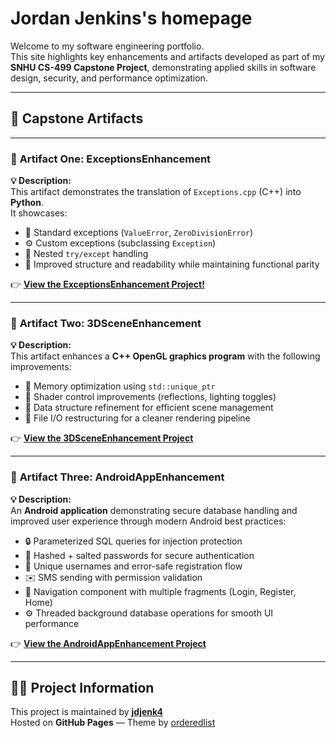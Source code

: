 # Jordan Jenkins's homepage

Welcome to my software engineering portfolio.  
This site highlights key enhancements and artifacts developed as part of my **SNHU CS-499 Capstone Project**, demonstrating applied skills in software design, security, and performance optimization.

---

## 🧠 Capstone Artifacts

---

### 🧩 **Artifact One: ExceptionsEnhancement**

**💡 Description:**  
This artifact demonstrates the translation of `Exceptions.cpp` (C++) into **Python**.  
It showcases:

- 🧱 Standard exceptions (`ValueError`, `ZeroDivisionError`)  
- ⚙️ Custom exceptions (subclassing `Exception`)  
- 🔁 Nested `try/except` handling  
- 🧾 Improved structure and readability while maintaining functional parity  

👉 **[View the ExceptionsEnhancement Project!](https://github.com/jdjenk4/jenkinsjordan.github.io/tree/branch-one/ExceptionsEnhancement)**

---

### 🧱 **Artifact Two: 3DSceneEnhancement**

**💡 Description:**  
This artifact enhances a **C++ OpenGL graphics program** with the following improvements:

- 💾 Memory optimization using `std::unique_ptr`  
- 🌟 Shader control improvements (reflections, lighting toggles)  
- 🧮 Data structure refinement for efficient scene management  
- 🧰 File I/O restructuring for a cleaner rendering pipeline  

👉 **[View the 3DSceneEnhancement Project](https://github.com/jdjenk4/jenkinsjordan.github.io/tree/branch-two/3DSceneEnhancement)**

---

### 📱 **Artifact Three: AndroidAppEnhancement**

**💡 Description:**  
An **Android application** demonstrating secure database handling and improved user experience through modern Android best practices:

- 🔒 Parameterized SQL queries for injection protection  
- 🔑 Hashed + salted passwords for secure authentication  
- 👥 Unique usernames and error-safe registration flow  
- ✉️ SMS sending with permission validation  
- 🧭 Navigation component with multiple fragments (Login, Register, Home)  
- ⚙️ Threaded background database operations for smooth UI performance  

👉 **[View the AndroidAppEnhancement Project](https://github.com/jdjenk4/jenkinsjordan.github.io/tree/branch-three/AndroidAppEnhancement)**

---

## 👨‍💻 Project Information

This project is maintained by **[jdjenk4](https://github.com/jdjenk4)**  
Hosted on **GitHub Pages** — Theme by [orderedlist](https://github.com/orderedlist)

